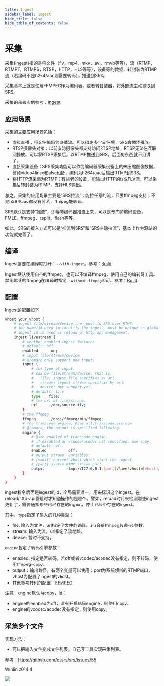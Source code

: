 ```yaml
---
title: Ingest
sidebar_label: Ingest 
hide_title: false
hide_table_of_contents: false
---
```


# 采集

采集(Ingest)指的是将文件（flv，mp4，mkv，avi，rmvb等等），流（RTMP，RTMPT，RTMPS，RTSP，HTTP，HLS等等），设备等的数据，转封装为RTMP流（若编码不是h264/aac则需要转码），推送到SRS。

采集基本上就是使用FFMPEG作为编码器，或者转封装器，将外部流主动抓取到SRS。

采集的部署实例参考：[Ingest](./sample-ingest)

## 应用场景

采集的主要应用场景包括：
* 虚拟直播：将文件编码为直播流。可以指定多个文件后，SRS会循环播放。
* RTSP摄像头对接：以前安防摄像头都支持访问RTSP地址，RTSP无法在互联网播放。可以将RTSP采集后，以RTMP推送到SRS，后面的东西就不用讲了。
* 直接采集设备：SRS采集功能可以作为编码器采集设备上的未压缩图像数据，譬如video4linux和alsa设备，编码为h264/aac后输出RTMP到SRS。
* 将HTTP流采集为RTMP：有些老的设备，能输出HTTP的ts或FLV流，可以采集后转封装为RTMP，支持HLS输出。

总之，采集的应用场景主要是“SRS拉流”；能拉任意的流，只要ffmpeg支持；不是h264/aac都没有关系，ffmpeg能转码。

SRS默认是支持“推流”，即等待编码器推流上来，可以是专门的编码设备，FMLE，ffmpeg，xsplit，flash等等。

如此，SRS的接入方式可以是“推流到SRS”和“SRS主动拉流”，基本上作为源站的功能就完善了。

## 编译

Ingest需要在编译时打开：`--with-ingest`。参考：[Build](./install)

Ingest默认使用自带的ffmpeg，也可以不编译ffmpeg，使用自己的编转码工具。禁用默认的ffmpeg在编译时指定`--without-ffmpeg`即可。参考：[Build](./install)

## 配置

Ingest的配置如下：

```bash
vhost your_vhost {
    # ingest file/stream/device then push to SRS over RTMP.
    # the name/id used to identify the ingest, must be unique in global.
    # ingest id is used in reload or http api management.
    ingest livestream {
        # whether enabled ingest features
        # default: off
        enabled      on;
        # input file/stream/device
        # @remark only support one input.
        input {
            # the type of input.
            # can be file/stream/device, that is,
            #   file: ingest file specifies by url.
            #   stream: ingest stream specifeis by url.
            #   device: not support yet.
            # default: file
            type    file;
            # the url of file/stream.
            url     ./doc/source.flv;
        }
        # the ffmpeg 
        ffmpeg      ./objs/ffmpeg/bin/ffmpeg;
        # the transcode engine, @see all.transcode.srs.com
        # @remark, the output is specified following.
        engine {
            # @see enabled of transcode engine.
            # if disabled or vcodec/acodec not specified, use copy.
            # default: off.
            enabled          off;
            # output stream. variables:
            # [vhost] current vhost which start the ingest.
            # [port] system RTMP stream port.
            output          rtmp://127.0.0.1:[port]/live?vhost=[vhost]/livestream;
        }
    }
}
```

ingest指令后面是ingest的id，全局需要唯一，用来标识这个ingest。在reload/http-api管理时才知道操作的是哪个。譬如，reload时用来检测哪些ingest更新了，需要通知那些已经存在的ingest，停止已经不存在的ingest。

其中，`type`指定了输入的几种类型：
* file: 输入为文件，url指定了文件的路径。srs会给ffmpeg传递-re参数。
* stream: 输入为流，url指定了流地址。
* device: 暂时不支持。

`engine`指定了转码引擎参数：
* enabled: 指定是否转码，若off或者vcodec/acodec没有指定，则不转码，使用ffmpeg-copy。
* output：输出路径。有两个变量可以使用：port为系统侦听的RTMP端口，vhost为配置了ingest的vhost。
* 其他参考转码的配置：[FFMPEG](./ffmpeg)

注意：engine默认为copy，当：
* engine的enabled为off，没有开启转码engine，则使用copy。
* engine的vcodec/acodec没有指定，则使用copy。

## 采集多个文件

实现方法：
* 可以把输入文件变成文件列表。自己写工具实现采集列表。

参考：https://github.com/ossrs/srs/issues/55

Winlin 2014.4

![](https://ossrs.net/gif/v1/sls.gif?site=ossrs.io&path=/lts/doc-zh-4/doc/ingest)


